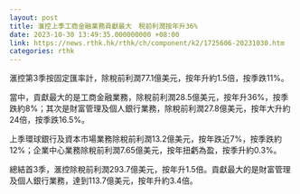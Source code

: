 ```yaml
---
layout: post
title: 滙控上季工商金融業務貢獻最大　稅前利潤按年升36%
date: 2023-10-30 13:49:35.000000000 +08:00
link: https://news.rthk.hk/rthk/ch/component/k2/1725606-20231030.htm
categories: rthk
---
```


滙控第3季按固定匯率計，除稅前利潤77.1億美元，按年升約1.5倍，按季跌11%。

當中，貢獻最大的是工商金融業務，除稅前利潤28.5億美元，按年升36%，按季跌約8%；其次是財富管理及個人銀行業務，除稅前利潤27.8億美元，按年大升約24倍，按季跌16.5%。

上季環球銀行及資本市場業務除稅前利潤13.2億美元，按年跌近7%，按季跌約12%；企業中心業務除稅前利潤7.65億美元，按年扭虧為盈，按季升約0.3%。

總結首3季，滙控除稅前利潤293.7億美元，按年升1.5倍。貢獻最大的是財富管理及個人銀行業務，達到113.7億美元，按年升約3.4倍。
